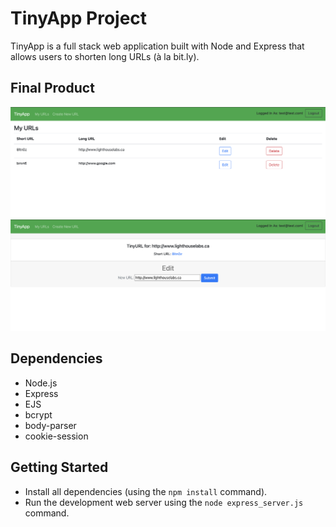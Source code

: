 # TinyApp Project

TinyApp is a full stack web application built with Node and Express that allows users to shorten long URLs (à la bit.ly).

## Final Product

!["Screenshot of URLs page"](https://github.com/SARATH-VARMA/tinyapp/blob/master/docs/urls_page.png?raw=true)
!["Screenshot of shortURL page"](https://github.com/SARATH-VARMA/tinyapp/blob/master/docs/edit_page.png?raw=true)

## Dependencies

- Node.js
- Express
- EJS
- bcrypt
- body-parser
- cookie-session

## Getting Started

- Install all dependencies (using the `npm install` command).
- Run the development web server using the `node express_server.js` command.